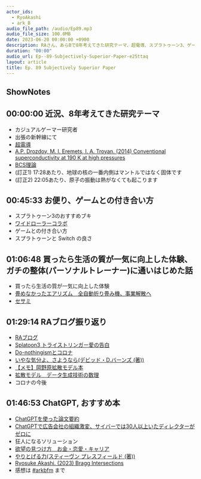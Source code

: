 ```yaml
---
actor_ids:
  - RyoAkashi
  - ark_B
audio_file_path: /audio/Ep89.mp3
audio_file_size: 100.0MB
date: 2023-06-20 00:00:00 +0900
description: RAさん、あらBで8年考えてきた研究テーマ、超電導、スプラトゥーン3、ゲームとの付き合い方、RAブログ振り返り、ChatGPT, おすすめ本などについて話しました。
duration: "00:00"
audio_url: Ep--89-Subjectively-Superior-Paper-e25ttaq
layout: article
title: Ep. 89 Subjectively Superior Paper
---
```

## ShowNotes

## 00:00:00 近況、8年考えてきた研究テーマ
* カジュアルゲーマー研究者
* 出張の新幹線にて
* [超電導](https://ja.wikipedia.org/wiki/%E8%B6%85%E4%BC%9D%E5%B0%8E)
* [A.P. Drozdov, M. I. Eremets, I. A. Troyan. (2014) Conventional superconductivity at 190 K at high pressures](https://arxiv.org/abs/1412.0460)
* [BCS理論](https://ja.wikipedia.org/wiki/BCS%E7%90%86%E8%AB%96)
* (訂正1) 17:28あたり、地球の核の一番内側はマントルではなく固体です
* (訂正2) 22:05あたり、原子の振動は熱がなくても起こります

## 00:45:33 お便り、ゲームとの付き合い方
* スプラトゥーン3のおすすめブキ
* [ワイドローラーコラボ](https://twitter.com/SplatoonJP/status/1662021253186859014?s=20)
* ゲームとの付き合い方
* スプラトゥーンと Switch の良さ

## 01:06:48 買ったら生活の質が一気に向上した体験、ガチの整体(パーソナルトレーナー)に通いはじめた話

* 買ったら生活の質が一気に向上した体験
* [畳めなかったエアリズム　全自動折り畳み機、事業解散へ](https://business.nikkei.com/atcl/gen/19/00002/042500301/)
* [セサミ](https://jp.candyhouse.co/)

## 01:29:14 RAブログ振り返り
* [RAブログ](https://note.com/umasugirupizza/)
* [Splatoon3 トライストリンガー愛の告白](https://note.com/umasugirupizza/n/n0c628a27c38e)
* [Do-nothingismとコロナ](https://note.com/umasugirupizza/n/nc27a67291edb)
* [いやな気分よ、さようなら(デビッド・D.バーンズ (著))](https://amzn.to/3PjtYza)
* [【メモ】岡野原拡散モデル本](https://note.com/umasugirupizza/n/n8a1437572ba2)
* [拡散モデル　データ生成技術の数理](https://amzn.to/3Nj2ib8)
* コロナの今後

## 01:46:53 ChatGPT, おすすめ本
* [ChatGPTを使った論文要約](https://zenn.dev/turing_motors/articles/579ffa1c80661a)
* [ChatGPTで広告会社の組織激変、サイバーでは30人以上いたディレクターがゼロに](https://xtech.nikkei.com/atcl/nxt/column/18/02466/052600002/)
* 狂人になるソリューション
* [欲望の見つけ方　お金・恋愛・キャリア](https://amzn.to/3NfxdFh)
* [やりとげる力(スティーヴン プレスフィールド (著))](https://amzn.to/44436aG)
* [Ryosuke Akashi. (2023) Bragg Intersections](https://arxiv.org/abs/2306.04238)
* 感想は [#arkbfm](https://twitter.com/search?q=%23arkbfm&src=typed_query&f=live) まで
